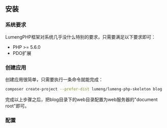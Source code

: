 ## 安装

### 系统要求

LumengPHP框架对系统几乎没什么特别的要求，只需要满足以下要求即可：

* PHP >= 5.6.0
* PDO扩展

### 创建应用

创建应用很简单，只需要执行一条命令就能完成：
```bash
composer create-project --prefer-dist lumeng/lumeng-php-skeleton blog
```

完成以上步骤之后，把blog目录下的web目录配置为web服务器的"document root"即可。

### 配置